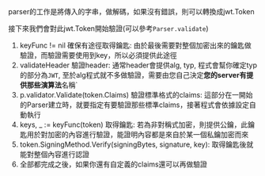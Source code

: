 parser的工作是將傳入的字串，做解碼，如果沒有錯誤，則可以轉換成jwt.Token

接下來我們會對此jwt.Token開始驗證(可以參考`Parser.validate`)

1. keyFunc != nil 確保有途徑取得鑰匙: 由於最後需要對整個加密出來的鑰匙做驗證，而驗證需要使用到key，所以必須提供此途徑
2. validateHeader 驗證header: 通常header會提供alg, typ, 程式會幫你確定typ的部分為`JWT`, 至於alg程式就不多做驗證，需要由您自己決定**您的server有提供那些演算法**名稱`
3. p.validator.Validate(token.Claims) 驗證標準格式的claims: 這部分在一開始的Parser建立時，就要指定有要驗證那些標準claims，接著程式會依據設定自動執行
4. keys, _ := keyFunc(token) 取得鑰匙: 若為非對稱式加密，則提供公鑰，此鑰匙用於對加密的內容進行驗證，能證明內容都是來自於某一個私鑰加密而來
5. token.SigningMethod.Verify(signingBytes, signature, key): 取得鑰匙後就能對整個內容進行認證
6. 全部都完成之後，如果你還有自定義的claims還可以再做驗證
